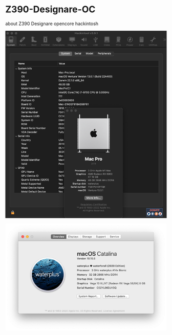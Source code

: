 # Z390-Designare-OC
about Z390 Designare opencore hackintosh

![alt text](https://github.com/cupecups/Z390-Designare-OC/blob/main/vent.png)

![alt text](https://github.com/cupecups/Z390-Designare-OC/blob/main/Screen%20Shot%202020-11-27%20at%2009.27.47.png)
